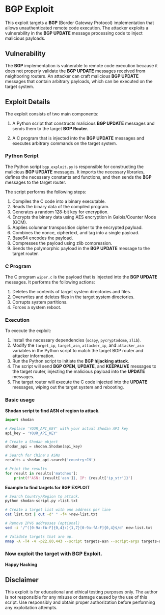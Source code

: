 # BGP Exploit

This exploit targets a **BGP** (Border Gateway Protocol) implementation that allows unauthenticated remote code execution. The attacker exploits a vulnerability in the **BGP UPDATE** message processing code to inject malicious payloads.

## Vulnerability

The **BGP** implementation is vulnerable to remote code execution because it does not properly validate the **BGP UPDATE** messages received from neighboring routers. An attacker can craft malicious **BGP UPDATE** messages that contain arbitrary payloads, which can be executed on the target system.

## Exploit Details

The exploit consists of two main components:

1. A Python script that constructs malicious **BGP UPDATE** messages and sends them to the target **BGP Router**.

2. A C program that is injected into the **BGP UPDATE** messages and executes arbitrary commands on the target system.

### Python Script

The Python script `bgp_exploit.py` is responsible for constructing the malicious **BGP UPDATE** messages. It imports the necessary libraries, defines the necessary constants and functions, and then sends the **BGP** messages to the target router.

The script performs the following steps:

1. Compiles the C code into a binary executable.
2. Reads the binary data of the compiled program.
3. Generates a random 128-bit key for encryption.
4. Encrypts the binary data using AES encryption in Galois/Counter Mode (GCM).
5. Applies columnar transposition cipher to the encrypted payload.
6. Combines the nonce, ciphertext, and tag into a single payload.
7. Base64 encodes the payload.
8. Compresses the payload using zlib compression.
9. Sends the polymorphic payload in the **BGP UPDATE** message to the target router.

### C Program

The C program `wiper.c` is the payload that is injected into the **BGP UPDATE** messages. It performs the following actions:

1. Deletes the contents of target system directories and files.
2. Overwrites and deletes files in the target system directories.
3. Corrupts system partitions.
4. Forces a system reboot.

### Execution

To execute the exploit:

1. Install the necessary dependencies (`scapy`, `pycryptodome`, `zlib`).
2. Modify the `target_ip`, `target_asn`, `attacker_ip`, and `attacker_asn` variables in the Python script to match the target BGP router and attacker information.
3. Run the Python script to initiate the **BGP hijacking attack**.
4. The script will send **BGP OPEN**, **UPDATE**, and **KEEPALIVE** messages to the target router, injecting the malicious payload into the **UPDATE** messages.
5. The target router will execute the C code injected into the **UPDATE** messages, wiping out the target system and rebooting.

### Basic usage

__**Shodan** script to find ASN of region to attack.__

```py
import shodan

# Replace 'YOUR_API_KEY' with your actual Shodan API key
api_key = 'YOUR_API_KEY'

# Create a Shodan object
shodan_api = shodan.Shodan(api_key)

# Search for China's ASNs
results = shodan_api.search('country:CN')

# Print the results
for result in results['matches']:
    print(f"ASN: {result['asn']}, IP: {result['ip_str']}")
```

__Example to find targets for **BGP EXPLOIT**__

```sh
# Search Country/Region to attack.
python shodan-script.py >list.txt

# Create a target list with one address per line
cat list.txt | cut -d" " -f4 >new-list.txt

# Remove IPV6 addresses (optional)
sed -i '/^([0-9a-fA-F]{0,4}:){1,7}[0-9a-fA-F]{0,4}$/d' new-list.txt

# Validate targets that are up.
nmap -A -T4 -4 -p22,80,443 --script targets-asn --script-args targets-asn.asn=65000-65535 --webxml -oX region_X_is_vuln.xml -iL new-list.txt
```

### Now exploit the target with **BGP Exploit**.

**__Happy Hacking__**

## Disclaimer

This exploit is for educational and ethical testing purposes only. The author is not responsible for any misuse or damage caused by the use of this script. Use responsibly and obtain proper authorization before performing any exploitation attempts.
